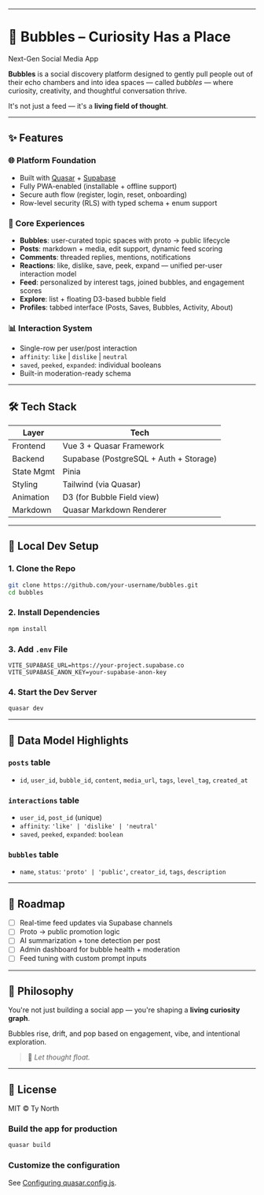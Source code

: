
---

# 🫧 Bubbles – Curiosity Has a Place
Next-Gen Social Media App

**Bubbles** is a social discovery platform designed to gently pull people out of their echo chambers and into idea spaces — called *bubbles* — where curiosity, creativity, and thoughtful conversation thrive.

It's not just a feed — it's a **living field of thought**.

---

## ✨ Features

### 🌐 Platform Foundation
- Built with [Quasar](https://quasar.dev) + [Supabase](https://supabase.com)
- Fully PWA-enabled (installable + offline support)
- Secure auth flow (register, login, reset, onboarding)
- Row-level security (RLS) with typed schema + enum support

### 🧠 Core Experiences
- **Bubbles**: user-curated topic spaces with proto → public lifecycle
- **Posts**: markdown + media, edit support, dynamic feed scoring
- **Comments**: threaded replies, mentions, notifications
- **Reactions**: like, dislike, save, peek, expand — unified per-user interaction model
- **Feed**: personalized by interest tags, joined bubbles, and engagement scores
- **Explore**: list + floating D3-based bubble field
- **Profiles**: tabbed interface (Posts, Saves, Bubbles, Activity, About)

### 📊 Interaction System
- Single-row per user/post interaction
- `affinity`: `like` | `dislike` | `neutral`
- `saved`, `peeked`, `expanded`: individual booleans
- Built-in moderation-ready schema

---

## 🛠 Tech Stack

| Layer        | Tech                                   |
|--------------|----------------------------------------|
| Frontend     | Vue 3 + Quasar Framework               |
| Backend      | Supabase (PostgreSQL + Auth + Storage) |
| State Mgmt   | Pinia                                  |
| Styling      | Tailwind (via Quasar)                  |
| Animation    | D3 (for Bubble Field view)             |
| Markdown     | Quasar Markdown Renderer               |

---

## 🧪 Local Dev Setup

### 1. Clone the Repo

```bash
git clone https://github.com/your-username/bubbles.git
cd bubbles

````

### 2. Install Dependencies

```bash
npm install
```

### 3. Add `.env` File

```env
VITE_SUPABASE_URL=https://your-project.supabase.co
VITE_SUPABASE_ANON_KEY=your-supabase-anon-key
```

### 4. Start the Dev Server

```bash
quasar dev
```

---

## 🧬 Data Model Highlights

### `posts` table

* `id`, `user_id`, `bubble_id`, `content`, `media_url`, `tags`, `level_tag`, `created_at`

### `interactions` table

* `user_id`, `post_id` (unique)
* `affinity`: `'like' | 'dislike' | 'neutral'`
* `saved`, `peeked`, `expanded`: `boolean`

### `bubbles` table

* `name`, `status`: `'proto' | 'public'`, `creator_id`, `tags`, `description`

---

## 🔮 Roadmap

* [ ] Real-time feed updates via Supabase channels
* [ ] Proto → public promotion logic
* [ ] AI summarization + tone detection per post
* [ ] Admin dashboard for bubble health + moderation
* [ ] Feed tuning with custom prompt inputs

---

## 🧠 Philosophy

You're not just building a social app — you're shaping a **living curiosity graph**.

Bubbles rise, drift, and pop based on engagement, vibe, and intentional exploration.

> 🫧 *Let thought float.*

---

## 📄 License

MIT © Ty North




### Build the app for production
```bash
quasar build
```

### Customize the configuration
See [Configuring quasar.config.js](https://v2.quasar.dev/quasar-cli-vite/quasar-config-js).
